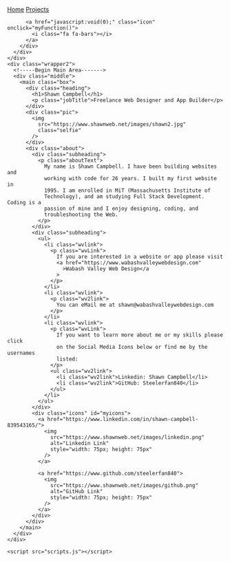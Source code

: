 
<head>
    <meta charset="UTF-8" />
    <meta http-equiv="X-UA-Compatible" content="IE=edge" />
    <meta name="viewport" content="width=device-width, initial-scale=1.0" />
    <title>Shawn Campbell's Portfolio</title>
    <link rel="stylesheet" href="styles.css" />
    <link
      rel="stylesheet"
      href="https://cdnjs.cloudflare.com/ajax/libs/font-awesome/4.7.0/css/font-awesome.min.css"
    />
  </head>
  <body>
    <!-----Begin Header Area------->
    <div class="wrapper">
      <div class="navigation">
        <div class="topnav" id="myTopnav">
          <a href="http://steelerfan840.github.io">Home</a>
          <a href="http://steelerfan840.github.io/projects">Projects</a>

          <a href="javascript:void(0);" class="icon" onclick="myFunction()">
            <i class="fa fa-bars"></i>
          </a>
        </div>
      </div>
    </div>
    <div class="wrapper2">
      <!-----Begin Main Area------->
      <div class="middle">
        <main class="box">
          <div class="heading">
            <h1>Shawn Campbell</h1>
            <p class="jobTitle">Freelance Web Designer and App Builder</p>
          </div>
          <div class="pic">
            <img
              src="https://www.shawnweb.net/images/shawn2.jpg"
              class="selfie"
            />
          </div>
          <div class="about">
            <div class="subheading">
              <p class="aboutText">
                My name is Shawn Campbell. I have been building websites and
                working with code for 26 years. I built my first website in
                1995. I am enrolled in MiT (Massachusetts Institute of
                Technology), and am studying Full Stack Development. Coding is a
                passion of mine and I enjoy designing, coding, and
                troubleshooting the Web.
              </p>
            </div>
            <div class="subheading">
              <ul>
                <li class="wvlink">
                  <p class="wvLink">
                    If you are interested in a website or app please visit
                    <a href="https://www.wabashvalleywebdesign.com"
                      >Wabash Valley Web Design</a
                    >
                  </p>
                </li>
                <li class="wvlink">
                  <p class="wv2link">
                    You can eMail me at shawn@wabashvalleywebdesign.com
                  </p>
                </li>
                <li class="wvlink">
                  <p class="wvLink">
                    If you want to learn more about me or my skills please click
                    on the Social Media Icons below or find me by the usernames
                    listed:
                  </p>
                  <ul class="wv2link">
                    <li class="wv2link">Linkedin: Shawn Campbell</li>
                    <li class="wv2link">GitHub: Steelerfan840</li>
                  </ul>
                </li>
              </ul>
            </div>
            <div class="icons" id="myicons">
              <a href="https://www.linkedin.com/in/shawn-campbell-839543165/">
                <img
                  src="https://www.shawnweb.net/images/linkedin.png"
                  alt="Linkedin Link"
                  style="width: 75px; height: 75px"
                />
              </a>

              <a href="https://www.github.com/steelerfan840">
                <img
                  src="https://www.shawnweb.net/images/github.png"
                  alt="GitHub Link"
                  style="width: 75px; height: 75px"
                />
              </a>
            </div>
          </div>
        </main>
      </div>
    </div>

    <script src="scripts.js"></script>
  </body>
